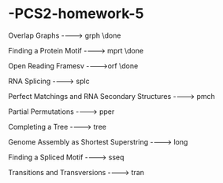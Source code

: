 # -PCS2-homework-5

Overlap Graphs ----> grph  \\done

Finding a Protein Motif ----> mprt \\done

Open Reading Framesv ---->orf \\done

RNA Splicing ----> splc

Perfect Matchings and RNA Secondary Structures ----> pmch

Partial Permutations ----> pper

Completing a Tree ----> tree

Genome Assembly as Shortest Superstring ----> long

Finding a Spliced Motif ----> sseq

Transitions and Transversions ----> tran
